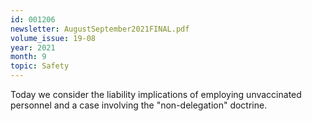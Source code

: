 ```yaml
---
id: 001206
newsletter: AugustSeptember2021FINAL.pdf
volume_issue: 19-08
year: 2021
month: 9
topic: Safety
---
```


Today we consider the liability implications of employing unvaccinated personnel and a case involving the "non-delegation" doctrine.